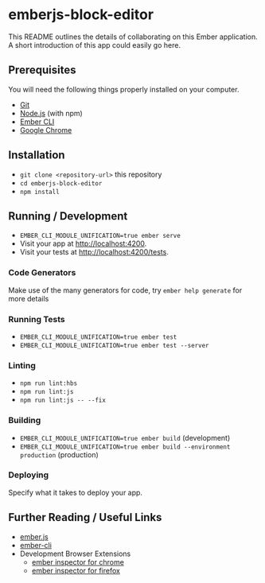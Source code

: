 # emberjs-block-editor

This README outlines the details of collaborating on this Ember application.
A short introduction of this app could easily go here.

## Prerequisites

You will need the following things properly installed on your computer.

- [Git](https://git-scm.com/)
- [Node.js](https://nodejs.org/) (with npm)
- [Ember CLI](https://ember-cli.com/)
- [Google Chrome](https://google.com/chrome/)

## Installation

- `git clone <repository-url>` this repository
- `cd emberjs-block-editor`
- `npm install`

## Running / Development

- `EMBER_CLI_MODULE_UNIFICATION=true ember serve`
- Visit your app at [http://localhost:4200](http://localhost:4200).
- Visit your tests at [http://localhost:4200/tests](http://localhost:4200/tests).

### Code Generators

Make use of the many generators for code, try `ember help generate` for more details

### Running Tests

- `EMBER_CLI_MODULE_UNIFICATION=true ember test`
- `EMBER_CLI_MODULE_UNIFICATION=true ember test --server`

### Linting

- `npm run lint:hbs`
- `npm run lint:js`
- `npm run lint:js -- --fix`

### Building

- `EMBER_CLI_MODULE_UNIFICATION=true ember build` (development)
- `EMBER_CLI_MODULE_UNIFICATION=true ember build --environment production` (production)

### Deploying

Specify what it takes to deploy your app.

## Further Reading / Useful Links

- [ember.js](https://emberjs.com/)
- [ember-cli](https://ember-cli.com/)
- Development Browser Extensions
  - [ember inspector for chrome](https://chrome.google.com/webstore/detail/ember-inspector/bmdblncegkenkacieihfhpjfppoconhi)
  - [ember inspector for firefox](https://addons.mozilla.org/en-US/firefox/addon/ember-inspector/)
